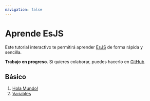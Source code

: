 ```yaml
---
navigation: false
---
```



# Aprende EsJS

Este tutorial interactivo te permitirá aprender [EsJS](https://es.js.org) de forma rápida y sencilla.

**Trabajo en progreso**. Si quieres colaborar, puedes hacerlo en [GitHub](https://github.com/es-js/esjs).

## Básico

1. [Hola Mundo!](/basicos/hola-mundo)
2. [Variables](/basicos/variables)
